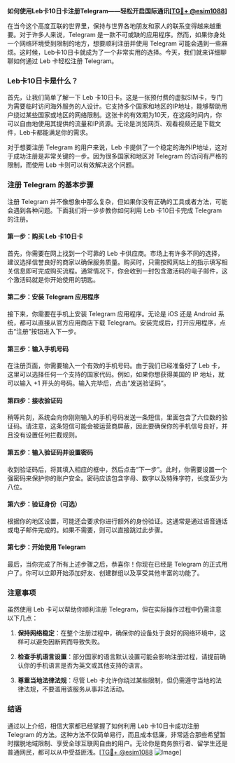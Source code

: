 **如何使用Leb卡10日卡注册Telegram——轻松开启国际通讯[[TG💪+ @esim1088](https://t.me/s/esim1088)]**

在当今这个高度互联的世界里，保持与世界各地朋友和家人的联系变得越来越重要。对于许多人来说，Telegram 是一款不可或缺的应用程序。然而，如果你身处一个网络环境受到限制的地方，想要顺利注册并使用 Telegram 可能会遇到一些麻烦。这时候，Leb卡10日卡就成为了一个非常实用的选择。今天，我们就来详细聊聊如何通过 Leb 卡轻松注册 Telegram。

### Leb卡10日卡是什么？

首先，让我们简单了解一下 Leb 卡10日卡。这是一张预付费的虚拟SIM卡，专门为需要临时访问海外服务的人设计。它支持多个国家和地区的IP地址，能够帮助用户绕过某些国家或地区的网络限制。这张卡的有效期为10天，在这段时间内，你可以自由地使用其提供的流量和IP资源。无论是浏览网页、观看视频还是下载文件，Leb卡都能满足你的需求。

对于想要注册 Telegram 的用户来说，Leb 卡提供了一个稳定的海外IP地址，这对于成功注册是非常关键的一步。因为很多国家和地区对 Telegram 的访问有严格的限制，而使用 Leb 卡则可以有效解决这个问题。

### 注册 Telegram 的基本步骤

注册 Telegram 并不像想象中那么复杂，但如果你没有正确的工具或者方法，可能会遇到各种问题。下面我们将一步步教你如何利用 Leb 卡10日卡完成 Telegram 的注册。

#### 第一步：购买 Leb 卡10日卡

首先，你需要在网上找到一个可靠的 Leb 卡供应商。市场上有许多不同的选择，建议选择信誉良好的商家以确保服务质量。购买时，只需按照网站上的指示填写相关信息即可完成购买流程。通常情况下，你会收到一封包含激活码的电子邮件，这个激活码就是你开始使用的钥匙。

#### 第二步：安装 Telegram 应用程序

接下来，你需要在手机上安装 Telegram 应用程序。无论是 iOS 还是 Android 系统，都可以直接从官方应用商店下载 Telegram。安装完成后，打开应用程序，点击“注册”按钮进入下一步。

#### 第三步：输入手机号码

在注册页面，你需要输入一个有效的手机号码。由于我们已经准备好了 Leb 卡，这里可以选择任何一个支持的国家代码。例如，如果你想获得美国的 IP 地址，就可以输入 +1 开头的号码。输入完毕后，点击“发送验证码”。

#### 第四步：接收验证码

稍等片刻，系统会向你刚刚输入的手机号码发送一条短信，里面包含了六位数的验证码。请注意，这条短信可能会被运营商屏蔽，因此要确保你的手机信号良好，并且没有设置任何拦截规则。

#### 第五步：输入验证码并设置密码

收到验证码后，将其填入相应的框中，然后点击“下一步”。此时，你需要设置一个强密码来保护你的账户安全。密码应该包含字母、数字以及特殊字符，长度至少为八位。

#### 第六步：验证身份（可选）

根据你的地区设置，可能还会要求你进行额外的身份验证。这通常是通过语音通话或电子邮件完成的。如果不需要，则可以直接跳过此步骤。

#### 第七步：开始使用 Telegram

最后，当你完成了所有上述步骤之后，恭喜你！你现在已经是 Telegram 的正式用户了。你可以立即开始添加好友、创建群组以及享受其他丰富的功能了。

### 注意事项

虽然使用 Leb 卡可以帮助你顺利注册 Telegram，但在实际操作过程中仍需注意以下几点：

1. **保持网络稳定**：在整个注册过程中，确保你的设备处于良好的网络环境中，这样可以避免因断网而导致失败。
   
2. **检查手机语言设置**：部分国家的语言默认设置可能会影响注册过程，请提前确认你的手机语言是否为英文或其他支持的语言。
   
3. **尊重当地法律法规**：尽管 Leb 卡允许你绕过某些限制，但仍需遵守当地的法律法规，不要滥用该服务从事非法活动。

### 结语

通过以上介绍，相信大家都已经掌握了如何利用 Leb 卡10日卡成功注册 Telegram 的方法。这种方法不仅简单易行，而且成本低廉，非常适合那些希望暂时摆脱地域限制、享受全球互联网自由的用户。无论你是商务旅行者、留学生还是普通网民，都可以从中受益匪浅。[[TG💪+ @esim1088](https://t.me/s/esim1088) ![Image](https://i.postimg.cc/4NQfJmqS/Snipaste-2025-05-13-00-14-12.png)]